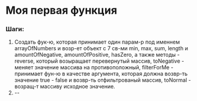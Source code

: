 # Моя первая функция

### Шаги: 
  1. Создать фук-ю, которая принимает один парам-р под именнем arrayOfNumbers и возр-ет объект  с 7 св-ми min, max, sum, length и amountOfNegative, amountOfPositive, hasZero, а также методы - reverse, который возыращает перевернутый массив, toNegative - меняет значение массива на противоположный, filterForMe - принимает фун-ю в качестве аргумента, которая должна возвр-ть значение true - false и возвр-ть отфильтрованый массив, toNormal - возращ-т массиву исходное значение.
  2. --